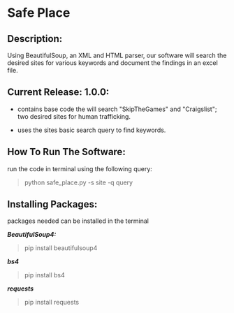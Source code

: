 # Safe Place 
## Description:
Using BeautifulSoup, an XML and HTML parser, our software will search the desired sites for various keywords and document the findings in an excel file. 

## Current Release: 1.0.0:
- contains base code the will search "SkipTheGames" and "Craigslist"; two desired sites for human trafficking. 

- uses the sites basic search query to find keywords. 


## How To Run The Software:
run the code in terminal using the following query: 
> python safe_place.py -s site -q query

## Installing Packages:
packages needed can be installed in the terminal

***BeautifulSoup4:*** 
> pip install beautifulsoup4

***bs4***
> pip install bs4

***requests***
> pip install requests


